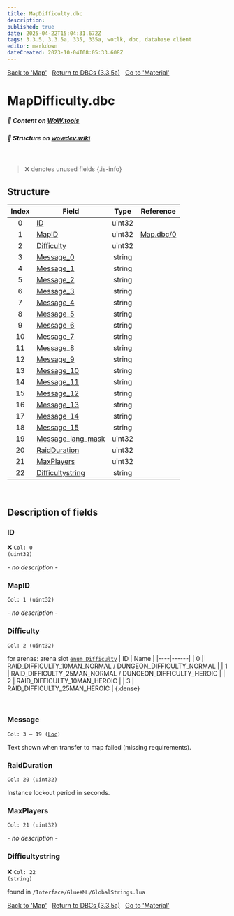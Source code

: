 ```yaml
---
title: MapDifficulty.dbc
description: 
published: true
date: 2025-04-22T15:04:31.672Z
tags: 3.3.5, 3.3.5a, 335, 335a, wotlk, dbc, database client
editor: markdown
dateCreated: 2023-10-04T08:05:33.608Z
---
```


<a href="https://trinitycore.info/files/DBC/335/map" class="mt-5 v-btn v-btn--depressed v-btn--flat v-btn--outlined theme--light v-size--default darkblue--text text--lighten-3"><span class="v-btn__content"><i aria-hidden="true" class="v-icon notranslate v-icon--left mdi mdi-arrow-left theme--light"></i><span>Back to 'Map'</span></span></a>&nbsp;&nbsp;&nbsp;<a href="https://trinitycore.info/files/DBC/335/DBC" class="mt-5 v-btn v-btn--depressed v-btn--flat v-btn--outlined theme--light v-size--default darkblue--text text--lighten-3"><span class="v-btn__content"><i aria-hidden="true" class="v-icon notranslate v-icon--left mdi mdi-home-outline theme--light"></i><span>Return to DBCs (3.3.5a)</span></span></a>&nbsp;&nbsp;&nbsp;<a href="https://trinitycore.info/files/DBC/335/material" class="mt-5 v-btn v-btn--depressed v-btn--flat v-btn--outlined theme--light v-size--default darkblue--text text--lighten-3"><span class="v-btn__content"><span>Go to 'Material'</span><i aria-hidden="true" class="v-icon notranslate v-icon--right mdi mdi-arrow-right theme--light"></i></span></a>

# MapDifficulty.dbc
##### :open_book: Content on [WoW.tools](https://wow.tools/dbc/?dbc=mapdifficulty&build=3.3.5.12340)
##### :pencil: Structure on [wowdev.wiki](https://wowdev.wiki/DB/MapDifficulty)
&nbsp;

> :x: denotes unused fields
{.is-info}


## Structure

| Index | Field | Type | Reference |
| :---: | --- | :---: | --- |
| 0 | [ID](#id-alt) | uint32 |  |
| 1 | [MapID](#mapid) | uint32 | [Map.dbc/0](/files/DBC/335/map#id-alt) |
| 2 | [Difficulty](#difficulty) | uint32 |  |
| 3 | [Message_0](#message) | string |  |
| 4 | [Message_1](#message) | string |  |
| 5 | [Message_2](#message) | string |  |
| 6 | [Message_3](#message) | string |  |
| 7 | [Message_4](#message) | string |  |
| 8 | [Message_5](#message) | string |  |
| 9 | [Message_6](#message) | string |  |
| 10 | [Message_7](#message) | string |  |
| 11 | [Message_8](#message) | string |  |
| 12 | [Message_9](#message) | string |  |
| 13 | [Message_10](#message) | string |  |
| 14 | [Message_11](#message) | string |  |
| 15 | [Message_12](#message) | string |  |
| 16 | [Message_13](#message) | string |  |
| 17 | [Message_14](#message) | string |  |
| 18 | [Message_15](#message) | string |  |
| 19 | [Message_lang_mask](#message) | uint32 |  |
| 20 | [RaidDuration](#raidduration) | uint32 |  |
| 21 | [MaxPlayers](#maxplayers) | uint32 |  |
| 22 | [Difficultystring](#difficultystring) | string |  |
&nbsp;
## Description of fields

### ID <!-- {#id-alt} -->
:x: <code>Col: 0 (uint32)</code>

*- no description -*
&nbsp;

### MapID
<code>Col: 1 (uint32)</code>

*- no description -*
&nbsp;

### Difficulty
<code>Col: 2 (uint32)</code>

for arenas: arena slot
 [`enum Difficulty`](https://github.com/TrinityCore/TrinityCore/blob/3.3.5/src/server/shared/DataStores/DBCEnums.h#L278-L290)
| ID | Name |
|----|------|
| 0 | RAID_DIFFICULTY_10MAN_NORMAL / DUNGEON_DIFFICULTY_NORMAL |
| 1 | RAID_DIFFICULTY_25MAN_NORMAL / DUNGEON_DIFFICULTY_HEROIC |
| 2 | RAID_DIFFICULTY_10MAN_HEROIC |
| 3 | RAID_DIFFICULTY_25MAN_HEROIC |
{.dense}

&nbsp;

### Message
<code>Col: 3 &ndash; 19 ([Loc](/how-to/localization))</code>

Text shown when transfer to map failed (missing requirements).
&nbsp;

### RaidDuration
<code>Col: 20 (uint32)</code>

Instance lockout period in seconds.
&nbsp;

### MaxPlayers
<code>Col: 21 (uint32)</code>

*- no description -*
&nbsp;

### Difficultystring
:x: <code>Col: 22 (string)</code>

found in `/Interface/GlueXML/GlobalStrings.lua`
&nbsp;

<a href="https://trinitycore.info/files/DBC/335/map" class="mt-5 v-btn v-btn--depressed v-btn--flat v-btn--outlined theme--light v-size--default darkblue--text text--lighten-3"><span class="v-btn__content"><i aria-hidden="true" class="v-icon notranslate v-icon--left mdi mdi-arrow-left theme--light"></i><span>Back to 'Map'</span></span></a>&nbsp;&nbsp;&nbsp;<a href="https://trinitycore.info/files/DBC/335/DBC" class="mt-5 v-btn v-btn--depressed v-btn--flat v-btn--outlined theme--light v-size--default darkblue--text text--lighten-3"><span class="v-btn__content"><i aria-hidden="true" class="v-icon notranslate v-icon--left mdi mdi-home-outline theme--light"></i><span>Return to DBCs (3.3.5a)</span></span></a>&nbsp;&nbsp;&nbsp;<a href="https://trinitycore.info/files/DBC/335/material" class="mt-5 v-btn v-btn--depressed v-btn--flat v-btn--outlined theme--light v-size--default darkblue--text text--lighten-3"><span class="v-btn__content"><span>Go to 'Material'</span><i aria-hidden="true" class="v-icon notranslate v-icon--right mdi mdi-arrow-right theme--light"></i></span></a>
